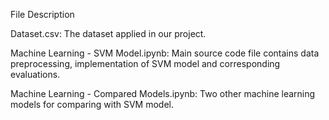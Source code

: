 File Description

Dataset.csv: The dataset applied in our project.

Machine Learning - SVM Model.ipynb: Main source code file contains data preprocessing, implementation of SVM model and corresponding evaluations.

Machine Learning - Compared Models.ipynb: Two other machine learning models for comparing with SVM model.
